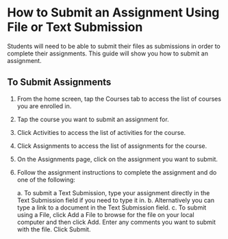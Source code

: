 # How to Submit an Assignment Using File or Text Submission

Students will need to be able to submit their files as submissions in order to complete their assignments. This guide will show you how to submit an assignment.

## To Submit Assignments

1. From the home screen, tap the Courses tab to access the list of courses you are enrolled in.

2. Tap the course you want to submit an assignment for.

3. Click Activities to access the list of activities for the course.

4. Click Assignments to access the list of assignments for the course.

5. On the Assignments page, click on the assignment you want to submit.

6. Follow the assignment instructions to complete the assignment and do one of the following:

   a. To submit a Text Submission, type your assignment directly in the Text Submission field if you need to type it in.
   b. Alternatively you can type a link to a document in the Text Submission field.
   c. To submit using a File, click Add a File to browse for the file on your local computer and then click Add. Enter any comments you want to submit with the file. Click Submit.
